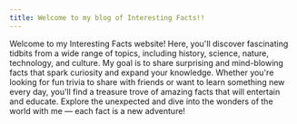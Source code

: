 ```yaml
---
title: Welcome to my blog of Interesting Facts!!
---
```


Welcome to my Interesting Facts website! Here, you'll discover fascinating tidbits from a wide range of topics, including history, science, nature, technology, and culture. My goal is to share surprising and mind-blowing facts that spark curiosity and expand your knowledge. Whether you're looking for fun trivia to share with friends or want to learn something new every day, you'll find a treasure trove of amazing facts that will entertain and educate. Explore the unexpected and dive into the wonders of the world with me — each fact is a new adventure!